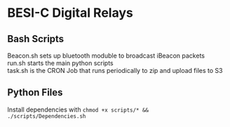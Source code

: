 # BESI-C Digital Relays

## Bash Scripts

Beacon.sh sets up bluetooth moduble to broadcast iBeacon packets  
run.sh starts the main python scripts  
task.sh is the CRON Job that runs periodically to zip and upload files to S3

## Python Files

Install dependencies with `chmod +x scripts/* && ./scripts/Dependencies.sh`
